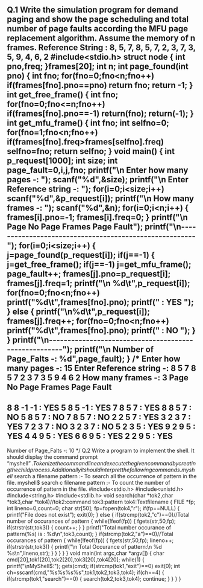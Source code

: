 Q.1 Write the simulation program for demand paging and show the page scheduling and total number of page faults according the MFU page replacement algorithm. 
Assume the memory of n frames. 
Reference String : 8, 5, 7, 8, 5, 7, 2, 3, 7, 3, 5, 9, 4, 6, 2
#include<stdio.h>
struct node
{
int pno,freq;
}frames[20];
int n;
int page_found(int pno)
{
int fno;
for(fno=0;fno<n;fno++)
if(frames[fno].pno==pno)
return fno;
return -1;
}
int get_free_frame()
{
int fno;
for(fno=0;fno<=n;fno++)
if(frames[fno].pno==-1)
return(fno);
return(-1);
}
int get_mfu_frame()
{
int fno;
int selfno=0;
for(fno=1;fno<n;fno++)
if(frames[fno].freq>frames[selfno].freq)
selfno=fno;
return selfno;
}
void main()
{
int p_request[1000];
int size;
int page_fault=0,i,j,fno;
printf("\n Enter how many pages -: ");
scanf("%d",&size);
printf("\n Enter Reference string -: ");
for(i=0;i<size;i++)
scanf("%d",&p_request[i]);
printf("\n How many frames -: ");
scanf("%d",&n);
for(i=0;i<n;i++)
{
frames[i].pno=-1;
frames[i].freq=0;
}
printf("\n Page No Page Frames Page Fault");
printf("\n-------------------------------------------------------");
for(i=0;i<size;i++)
{
j=page_found(p_request[i]);
if(j==-1)
{
j=get_free_frame();
if(j==-1)
j=get_mfu_frame();
page_fault++;
frames[j].pno=p_request[i];
frames[j].freq=1;
printf("\n %d\t",p_request[i]);
for(fno=0;fno<n;fno++)
printf("%d\t",frames[fno].pno);
printf(" : YES ");
}
else
{
printf("\n%d\t",p_request[i]);
frames[j].freq++;
for(fno=0;fno<n;fno++)
printf("%d\t",frames[fno].pno);
printf(" : NO ");
}
}
printf("\n------------------------------------------------------");
printf("\n Number of Page_Falts -: %d",page_fault);
}
/*
Enter how many pages -: 15
Enter Reference string -: 8 5 7 8 5 7 2 3 7 3 5 9 4 6 2
How many frames -: 3
Page No Page Frames Page Fault
-------------------------------------------------------
8 8 -1 -1 : YES
5 8 5 -1 : YES
7 8 5 7 : YES
8 8 5 7 : NO
5 8 5 7 : NO
7 8 5 7 : NO
2 2 5 7 : YES
3 2 3 7 : YES
7 2 3 7 : NO
3 2 3 7 : NO
5 2 3 5 : YES
9 2 9 5 : YES
4 4 9 5 : YES
6 6 9 5 : YES
2 2 9 5 : YES
------------------------------------------------------
Number of Page_Falts -: 10
*/
Q.2 Write a program to implement the shell. It should display the command prompt “myshell$”. Tokenize the command line and execute the given command by creating the 
child process. Additionally it should interpret the following commands. 
myshell$ search a filename pattern :- To search all the occurrence of pattern in the file. 
myshell$ search c filename pattern :- To count the number of occurrence 
of pattern in the file.
#include<stdio.h>
#include<unistd.h>
#include<string.h>
#include<stdlib.h>
void search(char *tok2,char *tok3,char *tok4)//tok2:command tok3:pattern tok4:Textfilename
{
FILE *fp;
int lineno=0,count=0;
char str[50];
fp=fopen(tok4,"r");
if(fp==NULL)
{
printf("File does not exist");
exit(0);
}
else
{ 
if(strcmp(tok2,"c")==0)//Total number of occurances of pattern
{
while(!feof(fp))
{
fgets(str,50,fp);
if(strstr(str,tok3))
{
count++;
}
}
printf("Total number occurance of pattern(%s) is : %d\n",tok3,count);
}
if(strcmp(tok2,"a")==0)//Total occurances of pattern
{
while(!feof(fp))
{
fgets(str,50,fp);
lineno++;
if(strstr(str,tok3))
{
printf("\n Total Occurance of pattern:\n %d %s\n",lineno,str);
} 
}
}
}
}
void main(int argc,char *argv[])
{
char cmd[20],tok1[20],tok2[20],tok3[20],tok4[20];
while(1)
{
printf("\nMyShell$:");
gets(cmd);
if(strcmp(tok1,"exit")==0)
exit(0);
int ch=sscanf(cmd,"%s%s%s%s",tok1,tok2,tok3,tok4);
if(ch==4)
{
if(strcmp(tok1,"search")==0)
{
search(tok2,tok3,tok4);
continue;
}
}
}
}
